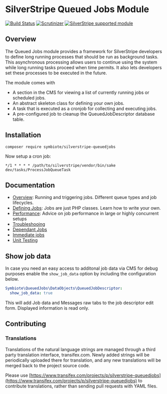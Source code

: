 # SilverStripe Queued Jobs Module

[![Build Status](https://travis-ci.org/symbiote/silverstripe-queuedjobs.svg?branch=master)](https://travis-ci.org/symbiote/silverstripe-queuedjobs)
[![Scrutinizer](https://scrutinizer-ci.com/g/symbiote/silverstripe-queuedjobs/badges/quality-score.png)](https://scrutinizer-ci.com/g/symbiote/silverstripe-queuedjobs/)
[![SilverStripe supported module](https://img.shields.io/badge/silverstripe-supported-0071C4.svg)](https://www.silverstripe.org/software/addons/silverstripe-commercially-supported-module-list/)

## Overview

The Queued Jobs module provides a framework for SilverStripe developers to
define long running processes that should be run as background tasks.
This asynchronous processing allows users to continue using the system
while long running tasks proceed when time permits. It also lets
developers set these processes to be executed in the future.

The module comes with

* A section in the CMS for viewing a list of currently running jobs or scheduled jobs.
* An abstract skeleton class for defining your own jobs.
* A task that is executed as a cronjob for collecting and executing jobs.
* A pre-configured job to cleanup the QueuedJobDescriptor database table.

## Installation

```
composer require symbiote/silverstripe-queuedjobs
```

Now setup a cron job:

```
*/1 * * * * /path/to/silverstripe/vendor/bin/sake dev/tasks/ProcessJobQueueTask
```

## Documentation

 * [Overview](docs/en/index.md): Running and triggering jobs. Different queue types and job lifecycles.
 * [Defining Jobs](docs/en/defining-jobs.md): Jobs are just PHP classes. Learn how to write your own.
 * [Performance](docs/en/performance.md): Advice on job performance in large or highly concurrent setups
 * [Troubleshooing](docs/en/troubleshooting.md)
 * [Dependant Jobs](docs/en/dependant-jobs.md) 
 * [Immediate jobs](docs/en/immediate-run.md) 
 * [Unit Testing](docs/en/unit-testing.md) 

## Show job data

In case you need an easy access to additonal job data via CMS for debug purposes enable the `show_job_data` option by including the configuration below.

```yaml
Symbiote\QueuedJobs\DataObjects\QueuedJobDescriptor:
  show_job_data: true
```

This will add Job data and Messages raw tabs to the job descriptor edit form. Displayed information is read only.

## Contributing

### Translations

Translations of the natural language strings are managed through a third party translation interface, transifex.com. Newly added strings will be periodically uploaded there for translation, and any new translations will be merged back to the project source code.

Please use [https://www.transifex.com/projects/p/silverstripe-queuedjobs](https://www.transifex.com/projects/p/silverstripe-queuedjobs) to contribute translations, rather than sending pull requests with YAML files.
